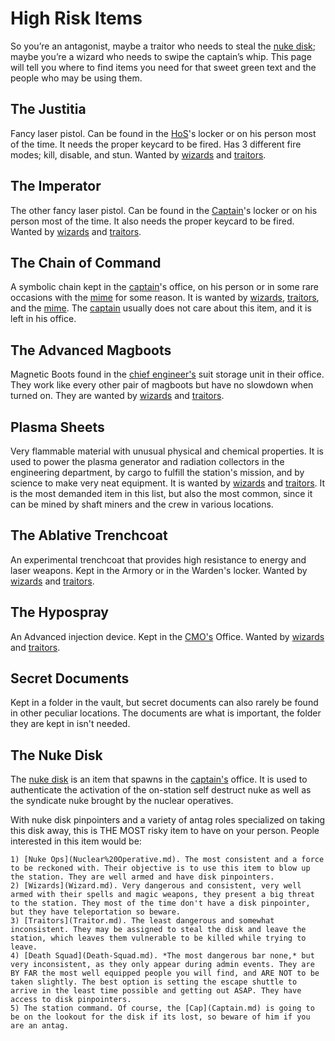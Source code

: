 # High Risk Items

So you’re an antagonist, maybe a traitor who needs to steal the [nuke disk](Nuclear-Authentication-Disk.md); maybe you’re a wizard who needs to swipe the captain’s whip. This page will tell you where to find items you need for that sweet green text and the people who may be using them.

## The Justitia

Fancy laser pistol. Can be found in the [HoS](Head-of-Security.md)'s locker or on his person most of the time. It needs the proper keycard to be fired. Has 3 different fire modes; kill, disable, and stun. Wanted by [wizards](Wizard.md) and [traitors](Traitor.md).

## The Imperator

The other fancy laser pistol. Can be found in the [Captain](Captain.md)'s locker or on his person most of the time. It also needs the proper keycard to be fired. Wanted by [wizards](Wizard.md) and [traitors](Traitor.md).

## The Chain of Command

A symbolic chain kept in the [captain](Captain.md)'s office, on his person or in some rare occasions with the [mime](Mime.md) for some reason. It is wanted by [wizards](Wizard.md), [traitors](Traitor.md), and the [mime](Mime.md). The [captain](Captain.md) usually does not care about this item, and it is left in his office.

## The Advanced Magboots

Magnetic Boots found in the [chief engineer's](Chief-Engineer.md) suit storage unit in their office. They work like every other pair of magboots but have no slowdown when turned on. They are wanted by [wizards](Wizard.md) and [traitors](Traitor.md).

## Plasma Sheets

Very flammable material with unusual physical and chemical properties. It is used to power the plasma generator and radiation collectors in the engineering department, by cargo to fulfill the station's mission, and by science to make very neat equipment. It is wanted by [wizards](Wizard.md) and [traitors](Traitor.md). It is the most demanded item in this list, but also the most common, since it can be mined by shaft miners and the crew in various locations.

## The Ablative Trenchcoat

An experimental trenchcoat that provides high resistance to energy and laser weapons. Kept in the Armory or in the Warden's locker. Wanted by [wizards](Wizard.md) and [traitors](Traitor.md).

## The Hypospray

An Advanced injection device. Kept in the [CMO's](Chief-Medical-officer.md) Office. Wanted by [wizards](Wizard.md) and [traitors](Traitor.md).

## Secret Documents

Kept in a folder in the vault, but secret documents can also rarely be found in other peculiar locations. The documents are what is important, the folder they are kept in isn't needed.

## The Nuke Disk

The [nuke disk](Nuclear-Authentication-Disk.md) is an item that spawns in the [captain's](Captain.md) office. It is used to authenticate the activation of the on-station self destruct nuke as well as the syndicate nuke brought by the nuclear operatives.

With nuke disk pinpointers and a variety of antag roles specialized on taking this disk away, this is THE MOST risky item to have on your person. People interested in this item would be:

    1) [Nuke Ops](Nuclear%20Operative.md). The most consistent and a force to be reckoned with. Their objective is to use this item to blow up the station. They are well armed and have disk pinpointers.
    2) [Wizards](Wizard.md). Very dangerous and consistent, very well armed with their spells and magic weapons, they present a big threat to the station. They most of the time don't have a disk pinpointer, but they have teleportation so beware.
    3) [Traitors](Traitor.md). The least dangerous and somewhat inconsistent. They may be assigned to steal the disk and leave the station, which leaves them vulnerable to be killed while trying to leave.
    4) [Death Squad](Death-Squad.md). *The most dangerous bar none,* but very inconsistent, as they only appear during admin events. They are BY FAR the most well equipped people you will find, and ARE NOT to be taken slightly. The best option is setting the escape shuttle to arrive in the least time possible and getting out ASAP. They have access to disk pinpointers.
    5) The station command. Of course, the [Cap](Captain.md) is going to be on the lookout for the disk if its lost, so beware of him if you are an antag.

